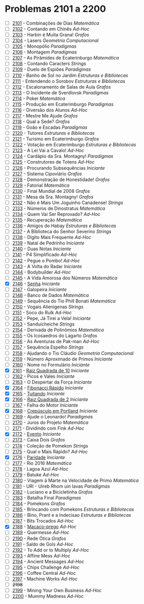 # Problemas 2101 a 2200

  - [ ] [2101](https://www.urionlinejudge.com.br/judge/pt/problems/view/2101) - Combinações de Dias *Matemática*
  - [ ] [2102](https://www.urionlinejudge.com.br/judge/pt/problems/view/2102) - Contando em Chinês *Ad-Hoc*
  - [ ] [2103](https://www.urionlinejudge.com.br/judge/pt/problems/view/2103) - Harbin é Muita Grana! *Grafos*
  - [ ] [2104](https://www.urionlinejudge.com.br/judge/pt/problems/view/2104) - Lasers *Geometria Computacional*
  - [ ] [2105](https://www.urionlinejudge.com.br/judge/pt/problems/view/2105) - Monopólio *Paradigmas*
  - [ ] [2106](https://www.urionlinejudge.com.br/judge/pt/problems/view/2106) - Montagem *Paradigmas*
  - [ ] [2107](https://www.urionlinejudge.com.br/judge/pt/problems/view/2107) - As Pirâmides de Ecaterinburgo *Matemática*
  - [ ] [2108](https://www.urionlinejudge.com.br/judge/pt/problems/view/2108) - Contando Caracters *Strings*
  - [ ] [2109](https://www.urionlinejudge.com.br/judge/pt/problems/view/2109) - Duelo de Espiões *Paradigmas*
  - [ ] [2110](https://www.urionlinejudge.com.br/judge/pt/problems/view/2110) - Banho de Sol no Jardim *Estruturas e Bibliotecas*
  - [ ] [2111](https://www.urionlinejudge.com.br/judge/pt/problems/view/2111) - Entendendo o Sorobov *Estruturas e Bibliotecas*
  - [ ] [2112](https://www.urionlinejudge.com.br/judge/pt/problems/view/2112) - Escalonamento de Salas de Aula *Grafos*
  - [ ] [2113](https://www.urionlinejudge.com.br/judge/pt/problems/view/2113) - O Incidente de Sverdlovsk *Paradigmas*
  - [ ] [2114](https://www.urionlinejudge.com.br/judge/pt/problems/view/2114) - Poker *Matemática*
  - [ ] [2115](https://www.urionlinejudge.com.br/judge/pt/problems/view/2115) - Produção em Ecaterimburgo *Paradigmas*
  - [ ] [2116](https://www.urionlinejudge.com.br/judge/pt/problems/view/2116) - Diversão dos Alunos *Ad-Hoc*
  - [ ] [2117](https://www.urionlinejudge.com.br/judge/pt/problems/view/2117) - Mestre Me Ajude *Grafos*
  - [ ] [2118](https://www.urionlinejudge.com.br/judge/pt/problems/view/2118) - Qual a Sede? *Grafos*
  - [ ] [2119](https://www.urionlinejudge.com.br/judge/pt/problems/view/2119) - Goão e Escadas *Paradigmas*
  - [ ] [2120](https://www.urionlinejudge.com.br/judge/pt/problems/view/2120) - Tutores *Estruturas e Bibliotecas*
  - [ ] [2121](https://www.urionlinejudge.com.br/judge/pt/problems/view/2121) - Turismo em Ecaterimburgo *Grafos*
  - [ ] [2122](https://www.urionlinejudge.com.br/judge/pt/problems/view/2122) - Votação em Ecaterimburgo *Estruturas e Bibliotecas*
  - [ ] [2123](https://www.urionlinejudge.com.br/judge/pt/problems/view/2123) - A Lei Vai a Cavalo! *Ad-Hoc*
  - [ ] [2124](https://www.urionlinejudge.com.br/judge/pt/problems/view/2124) - Cardápio da Sra. Montagny! *Paradigmas*
  - [ ] [2125](https://www.urionlinejudge.com.br/judge/pt/problems/view/2125) - Construtores de Totens *Ad-Hoc*
  - [ ] [2126](https://www.urionlinejudge.com.br/judge/pt/problems/view/2126) - Procurando Subsequências *Iniciante*
  - [ ] [2127](https://www.urionlinejudge.com.br/judge/pt/problems/view/2127) - Sistema Cipoviário *Grafos*
  - [ ] [2128](https://www.urionlinejudge.com.br/judge/pt/problems/view/2128) - Demonstração de Honestidade! *Grafos*
  - [ ] [2129](https://www.urionlinejudge.com.br/judge/pt/problems/view/2129) - Fatorial *Matemática*
  - [ ] [2130](https://www.urionlinejudge.com.br/judge/pt/problems/view/2130) - Final Mundial de 2008 *Grafos*
  - [ ] [2131](https://www.urionlinejudge.com.br/judge/pt/problems/view/2131) - Mesa da Sra. Montagny! *Grafos*
  - [ ] [2132](https://www.urionlinejudge.com.br/judge/pt/problems/view/2132) - Não é Mais Um Joguinho Canadense! *Strings*
  - [ ] [2133](https://www.urionlinejudge.com.br/judge/pt/problems/view/2133) - Números de Dinostratus *Matemática*
  - [ ] [2134](https://www.urionlinejudge.com.br/judge/pt/problems/view/2134) - Quem Vai Ser Reprovado? *Ad-Hoc*
  - [ ] [2135](https://www.urionlinejudge.com.br/judge/pt/problems/view/2135) - Recuperação *Matemática*
  - [ ] [2136](https://www.urionlinejudge.com.br/judge/pt/problems/view/2136) - Amigos do Habay *Estruturas e Bibliotecas*
  - [ ] [2137](https://www.urionlinejudge.com.br/judge/pt/problems/view/2137) - A Biblioteca do Senhor Severino *Strings*
  - [ ] [2138](https://www.urionlinejudge.com.br/judge/pt/problems/view/2138) - Dígito Mais Frequente *Ad-Hoc*
  - [ ] [2139](https://www.urionlinejudge.com.br/judge/pt/problems/view/2139) - Natal de Pedrinho *Iniciante*
  - [ ] [2140](https://www.urionlinejudge.com.br/judge/pt/problems/view/2140) - Duas Notas *Iniciante*
  - [ ] [2141](https://www.urionlinejudge.com.br/judge/pt/problems/view/2141) - P4 Simplificado *Ad-Hoc*
  - [ ] [2142](https://www.urionlinejudge.com.br/judge/pt/problems/view/2142) - Pegue o Pombo! *Ad-Hoc*
  - [ ] [2143](https://www.urionlinejudge.com.br/judge/pt/problems/view/2143) - A Volta do Radar *Iniciante*
  - [ ] [2144](https://www.urionlinejudge.com.br/judge/pt/problems/view/2144) - Bodybuilder *Ad-Hoc*
  - [ ] [2145](https://www.urionlinejudge.com.br/judge/pt/problems/view/2145) - A Vida Amorosa dos Números *Matemática*
  - [x] [2146](https://www.urionlinejudge.com.br/judge/pt/problems/view/2146) - [Senha](https://github.com/potigol/URI-Potigol/blob/master/src/2101-2200/2146.poti) *Iniciante*
  - [ ] [2147](https://www.urionlinejudge.com.br/judge/pt/problems/view/2147) - Galopeira *Iniciante*
  - [ ] [2148](https://www.urionlinejudge.com.br/judge/pt/problems/view/2148) - Banco de Dados *Matemática*
  - [ ] [2149](https://www.urionlinejudge.com.br/judge/pt/problems/view/2149) - Sequência do Tio Phill Bonati *Matemática*
  - [ ] [2150](https://www.urionlinejudge.com.br/judge/pt/problems/view/2150) - Vogais Alienígenas *Strings*
  - [ ] [2151](https://www.urionlinejudge.com.br/judge/pt/problems/view/2151) - Soco do Rulk *Ad-Hoc*
  - [ ] [2152](https://www.urionlinejudge.com.br/judge/pt/problems/view/2152) - Pepe, Já Tirei a Vela! *Iniciante*
  - [ ] [2153](https://www.urionlinejudge.com.br/judge/pt/problems/view/2153) - Sanduicheiche *Strings*
  - [ ] [2154](https://www.urionlinejudge.com.br/judge/pt/problems/view/2154) - Derivada de Polinômios *Matemática*
  - [ ] [2155](https://www.urionlinejudge.com.br/judge/pt/problems/view/2155) - Os Icosaedros do Lagarto *Grafos*
  - [ ] [2156](https://www.urionlinejudge.com.br/judge/pt/problems/view/2156) - As Aventuras de Pak-man *Ad-Hoc*
  - [ ] [2157](https://www.urionlinejudge.com.br/judge/pt/problems/view/2157) - Sequência Espelho *Strings*
  - [ ] [2158](https://www.urionlinejudge.com.br/judge/pt/problems/view/2158) - Ajudando o Tio Cláudio *Geometria Computacional*
  - [ ] [2159](https://www.urionlinejudge.com.br/judge/pt/problems/view/2159) - Número Aproximado de Primos *Iniciante*
  - [ ] [2160](https://www.urionlinejudge.com.br/judge/pt/problems/view/2160) - Nome no Formulário *Iniciante*
  - [x] [2161](https://www.urionlinejudge.com.br/judge/pt/problems/view/2161) - [Raiz Quadrada de 10](https://github.com/potigol/URI-Potigol/blob/master/src/2101-2200/2161.poti) *Iniciante*
  - [ ] [2162](https://www.urionlinejudge.com.br/judge/pt/problems/view/2162) - Picos e Vales *Iniciante*
  - [ ] [2163](https://www.urionlinejudge.com.br/judge/pt/problems/view/2163) - O Despertar da Força *Iniciante*
  - [x] [2164](https://www.urionlinejudge.com.br/judge/pt/problems/view/2164) - [Fibonacci Rápido](https://github.com/potigol/URI-Potigol/blob/master/src/2101-2200/2164.poti) *Iniciante*
  - [x] [2165](https://www.urionlinejudge.com.br/judge/pt/problems/view/2165) - [Tuitando](https://github.com/potigol/URI-Potigol/blob/master/src/2101-2200/2165.poti) *Iniciante*
  - [x] [2166](https://www.urionlinejudge.com.br/judge/pt/problems/view/2166) - [Raiz Quadrada de 2](https://github.com/potigol/URI-Potigol/blob/master/src/2101-2200/2166.poti) *Iniciante*
  - [ ] [2167](https://www.urionlinejudge.com.br/judge/pt/problems/view/2167) - Falha do Motor *Iniciante*
  - [x] [2168](https://www.urionlinejudge.com.br/judge/pt/problems/view/2168) - [Crepúsculo em Portland](https://github.com/potigol/URI-Potigol/blob/master/src/2101-2200/2168.poti) *Iniciante*
  - [ ] [2169](https://www.urionlinejudge.com.br/judge/pt/problems/view/2169) - Ajude o Leonardo! *Paradigmas*
  - [ ] [2170](https://www.urionlinejudge.com.br/judge/pt/problems/view/2170) - Juros do Projeto *Matemática*
  - [ ] [2171](https://www.urionlinejudge.com.br/judge/pt/problems/view/2171) - Dividindo com Fink *Ad-Hoc*
  - [x] [2172](https://www.urionlinejudge.com.br/judge/pt/problems/view/2172) - [Evento](https://github.com/potigol/URI-Potigol/blob/master/src/2101-2200/2172.poti) *Iniciante*
  - [ ] [2173](https://www.urionlinejudge.com.br/judge/pt/problems/view/2173) - Caixa Dois *Grafos*
  - [ ] [2174](https://www.urionlinejudge.com.br/judge/pt/problems/view/2174) - Coleção de Pomekon *Strings*
  - [ ] [2175](https://www.urionlinejudge.com.br/judge/pt/problems/view/2175) - Qual o Mais Rápido? *Ad-Hoc*
  - [x] [2176](https://www.urionlinejudge.com.br/judge/pt/problems/view/2176) - [Paridade](https://github.com/potigol/URI-Potigol/blob/master/src/2101-2200/2176.poti) *Iniciante*
  - [ ] [2177](https://www.urionlinejudge.com.br/judge/pt/problems/view/2177) - Rio 2016 *Matemática*
  - [ ] [2178](https://www.urionlinejudge.com.br/judge/pt/problems/view/2178) - Lagoa Azul *Ad-Hoc*
  - [ ] [2179](https://www.urionlinejudge.com.br/judge/pt/problems/view/2179) - Batuke *Ad-Hoc*
  - [ ] [2180](https://www.urionlinejudge.com.br/judge/pt/problems/view/2180) - Viagem à Marte na Velocidade de Primo *Matemática*
  - [ ] [2181](https://www.urionlinejudge.com.br/judge/pt/problems/view/2181) - URI - Uireb Rhom uin Iavas *Paradigmas*
  - [ ] [2182](https://www.urionlinejudge.com.br/judge/pt/problems/view/2182) - Luciano e a Bicicletinha *Grafos*
  - [ ] [2183](https://www.urionlinejudge.com.br/judge/pt/problems/view/2183) - Batalha Final *Paradigmas*
  - [ ] [2184](https://www.urionlinejudge.com.br/judge/pt/problems/view/2184) - Pomekons *Grafos*
  - [ ] [2185](https://www.urionlinejudge.com.br/judge/pt/problems/view/2185) - Brincando com Pomekons *Estruturas e Bibliotecas*
  - [ ] [2186](https://www.urionlinejudge.com.br/judge/pt/problems/view/2186) - Bino, Prant e a Indecisao *Estruturas e Bibliotecas*
  - [ ] [2187](https://www.urionlinejudge.com.br/judge/pt/problems/view/2187) - Bits Trocados *Ad-Hoc*
  - [x] [2188](https://www.urionlinejudge.com.br/judge/pt/problems/view/2188) - [Macaco-prego](https://github.com/potigol/URI-Potigol/blob/master/src/2101-2200/2188.poti) *Ad-Hoc*
  - [ ] [2189](https://www.urionlinejudge.com.br/judge/pt/problems/view/2189) - Quermesse *Ad-Hoc*
  - [ ] [2190](https://www.urionlinejudge.com.br/judge/pt/problems/view/2190) - Rede Ótica *Grafos*
  - [ ] [2191](https://www.urionlinejudge.com.br/judge/pt/problems/view/2191) - Saldo de Gols *Ad-Hoc*
  - [ ] [2192](https://www.urionlinejudge.com.br/judge/pt/problems/view/2192) - To Add or to Multiply *Ad-Hoc*
  - [ ] [2193](https://www.urionlinejudge.com.br/judge/pt/problems/view/2193) - Affine Mess *Ad-Hoc*
  - [ ] [2194](https://www.urionlinejudge.com.br/judge/pt/problems/view/2194) - Ancient Messages *Ad-Hoc*
  - [ ] [2195](https://www.urionlinejudge.com.br/judge/pt/problems/view/2195) - Chips Challenge *Ad-Hoc*
  - [ ] [2196](https://www.urionlinejudge.com.br/judge/pt/problems/view/2196) - Coffee Central *Ad-Hoc*
  - [ ] [2197](https://www.urionlinejudge.com.br/judge/pt/problems/view/2197) - Machine Works *Ad-Hoc*
  - [ ] ~~2198~~
  - [ ] [2199](https://www.urionlinejudge.com.br/judge/pt/problems/view/2199) - Mining Your Own Business *Ad-Hoc*
  - [ ] [2200](https://www.urionlinejudge.com.br/judge/pt/problems/view/2200) - Mummy Madness *Ad-Hoc*